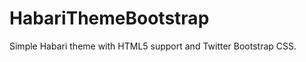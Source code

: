 HabariThemeBootstrap
====================

Simple Habari theme with HTML5 support and Twitter Bootstrap CSS.